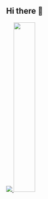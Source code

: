 ## Hi there 👋

<a href="s">
  <img src="https://github-readme-stats.vercel.app/api/top-langs/?username=yujin-5&exclude_repo=yujin-5.github.io&layout=compact&theme=tokyonight" />
</a>
<a href="s">
  <img src="https://github-readme-stats.vercel.app/api?username=yujin-5&theme=tokyonight&show_icons=true" width="34%" />
</a>


<!--
**yujin-5/yujin-5** is a ✨ _special_ ✨ repository because its `README.md` (this file) appears on your GitHub profile.

Here are some ideas to get you started:

- 🔭 I’m currently working on ...
- 🌱 I’m currently learning ...
- 👯 I’m looking to collaborate on ...
- 🤔 I’m looking for help with ...
- 💬 Ask me about ...
- 📫 How to reach me: ...
- 😄 Pronouns: ...
- ⚡ Fun fact: ...
-->
